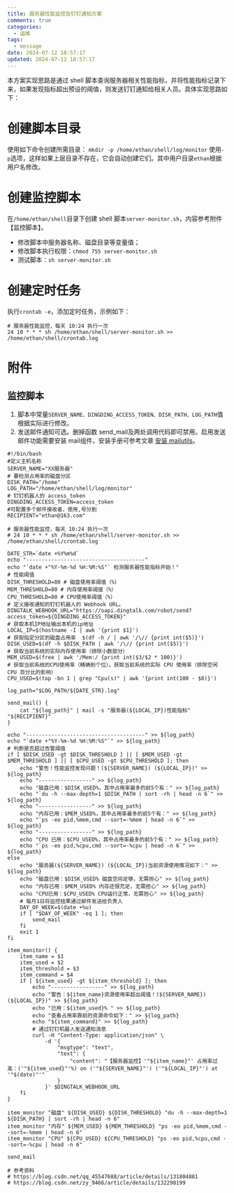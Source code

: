 ```yaml
---
title: 服务器性能监控及钉钉通知方案
comments: true
categories:
  - 运维
tags: 
  - message
date: 2024-07-12 18:57:17
updated: 2024-07-12 18:57:17
---
```


本方案实现思路是通过 shell 脚本查询服务器相关性能指标，并将性能指标记录下来，如果发现指标超出预设的阈值，则发送钉钉通知给相关人员。具体实现思路如下：

# 创建脚本目录
使用如下命令创建所需目录：
`mkdir -p /home/ethan/shell/log/monitor`
使用`-p`选项，这样如果上层目录不存在，它会自动创建它们。其中用户目录`ethan`根据用户名修改。

# 创建监控脚本
在`/home/ethan/shell`目录下创建 shell 脚本`server-monitor.sh`，内容参考附件【监控脚本】。
- 修改脚本中服务器名称、磁盘目录等变量值；
- 修改脚本执行权限：`chmod 755 server-monitor.sh`
- 测试脚本：`sh server-monitor.sh`

# 创建定时任务
执行`crontab -e`，添加定时任务，示例如下：
```shell
# 服务器性能监控，每天 10:24 执行一次
24 10 * * * sh /home/ethan/shell/server-monitor.sh >> /home/ethan/shell/crontab.log
```

# 附件
## 监控脚本
1. 脚本中常量`SERVER_NAME、DINGDING_ACCESS_TOKEN、DISK_PATH、LOG_PATH`值根据实际进行修改。
2. 发送邮件通知可选。删掉函数 send_mail及两处调用代码即可禁用。启用发送邮件功能需要安装 mail组件，安装手册可参考文章 [安装 mailutils](https://ghlingjun.github.io/xiaoxiao/2023/05/27/send-result-of-crontab-to-mail/)。

```shell
#!/bin/bash
#定义主机名称
SERVER_NAME="XX服务器"
# 要检测占用率的磁盘分区
DISK_PATH="/home"
LOG_PATH="/home/ethan/shell/log/monitor"
# 钉钉机器人的 access_token
DINGDING_ACCESS_TOKEN=access_token
#可配置多个邮件接收者，使用,号分割
RECIPIENT="ethan@163.com"

# 服务器性能监控，每天 10:24 执行一次
# 24 10 * * * sh /home/ethan/shell/server-monitor.sh >> /home/ethan/shell/crontab.log

DATE_STR=`date +%Y%m%d`
echo "--------------------------------------"
echo "`date +"%Y-%m-%d %H:%M:%S"` 检测服务器性能指标开始！"
# 性能阈值
DISK_THRESHOLD=80 # 磁盘使用率阈值（%）
MEM_THRESHOLD=80 # 内存使用率阈值（%）
CPU_THRESHOLD=80 # CPU使用率阈值（%）
# 定义接收通知的钉钉机器人的 Webhook URL。
DINGTALK_WEBHOOK_URL="https://oapi.dingtalk.com/robot/send?access_token=${DINGDING_ACCESS_TOKEN}"
# 获取本机IP地址输出本机的ip地址
LOCAL_IP=$(hostname -I | awk '{print $1}')
# 获取指定分区的磁盘占用率  $(df -h / | awk '/\// {print int($5)}')
DISK_USED=$(df -h $DISK_PATH | awk '/\// {print int($5)}')
# 获取当前系统的实际内存使用率（排除小数部分）
MEM_USED=$(free | awk '/Mem:/ {print int($3/$2 * 100)}')
# 获取当前系统的CPU使用率（精确到个位）。获取当前系统的实际 CPU 使用率（排除空闲 CPU 百分比的影响）
CPU_USED=$(top -bn 1 | grep "Cpu(s)" | awk '{print int(100 - $8)}')

log_path="$LOG_PATH/${DATE_STR}.log"

send_mail() {
    cat "${log_path}" | mail -s "服务器(${LOCAL_IP})性能指标" "${RECIPIENT}"
}

echo "--------------------------------------" >> ${log_path}
echo "`date +"%Y-%m-%d %H:%M:%S"`" >> ${log_path}
# 判断是否超过告警阈值
if [ $DISK_USED -gt $DISK_THRESHOLD ] || [ $MEM_USED -gt $MEM_THRESHOLD ] || [ $CPU_USED -gt $CPU_THRESHOLD ]; then
    echo "警告！性能监控发现问题！(${SERVER_NAME}) (${LOCAL_IP})" >> ${log_path}
    echo "-----------------" >> ${log_path}
    echo "磁盘已用：$DISK_USED%，其中占用率最多的前5个有：" >> ${log_path}
    echo "`du -h --max-depth=1 $DISK_PATH | sort -rh | head -n 6`" >> ${log_path}
    echo "-----------------" >> ${log_path}
    echo "内存已用：$MEM_USED%，其中占用率最多的前5个有：" >> ${log_path}
    echo "`ps -eo pid,%mem,cmd --sort=-%mem | head -n 6`" >> ${log_path}
    echo "-----------------" >> ${log_path}
    echo "CPU 已用：$CPU_USED%，其中占用率最多的前5个有：" >> ${log_path}
    echo "`ps -eo pid,%cpu,cmd --sort=-%cpu | head -n 6`" >> ${log_path}
else
    echo "服务器(${SERVER_NAME}) (${LOCAL_IP})当前资源使用情况如下：" >> ${log_path}
    echo "磁盘已用：$DISK_USED% 磁盘空间足够，无需担心" >> ${log_path}
    echo "内存已用：$MEM_USED% 内存还很充足，无需担心" >> ${log_path}
    echo "CPU已用：$CPU_USED% CPU运行正常，无需担心" >> ${log_path}
    # 每月1日将监控结果通过邮件发送给负责人
    DAY_OF_WEEK=$(date +%u)
    if [ "$DAY_OF_WEEK" -eq 1 ]; then
        send_mail
    fi
    exit 1
fi

item_monitor() {
    item_name = $1
    item_used = $2
    item_threshold = $3
    item_command = $4
    if [ ${item_used} -gt ${item_threshold} ]; then
        echo "-----------------" >> ${log_path}
        echo "警告：${item_name}资源使用率超出阈值！(${SERVER_NAME}) (${LOCAL_IP})" >> ${log_path}
        echo "已用：${item_used}% " >> ${log_path}
        echo "查看占用率靠前的资源命令如下：" >> ${log_path}
        echo "${item_command}" >> ${log_path}
        # 通过钉钉机器人发送通知消息
        curl -H "Content-Type: application/json" \
            -d '{
                "msgtype": "text",
                "text": {
                    "content": "【服务器监控】'"${item_name}"' 占用率过高：('"${item_used}"'%) on ('"${SERVER_NAME}"') ('"${LOCAL_IP}"') at '"$(date)"'"
                }
            }' $DINGTALK_WEBHOOK_URL
    fi
}

item_monitor "磁盘" ${DISK_USED} ${DISK_THRESHOLD} "du -h --max-depth=1 ${DISK_PATH} | sort -rh | head -n 6"
item_monitor "内存" ${MEM_USED} ${MEM_THRESHOLD} "ps -eo pid,%mem,cmd --sort=-%mem | head -n 6"
item_monitor "CPU" ${CPU_USED} ${CPU_THRESHOLD} "ps -eo pid,%cpu,cmd --sort=-%cpu | head -n 6"

send_mail

# 参考资料
# https://blog.csdn.net/qq_45547688/article/details/131804881
# https://blog.csdn.net/zy_9466/article/details/132298199

```

